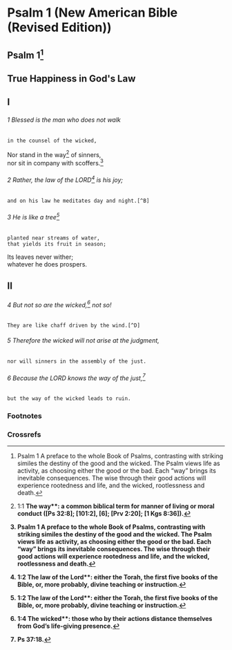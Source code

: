 
# Psalm 1 (New American Bible (Revised Edition))
## Psalm 1[^a]

## True Happiness in God's Law

## I

###### 1 Blessed is the man who does not walk  
    in the counsel of the wicked,  
Nor stand in the way[^b] of sinners,  
    nor sit in company with scoffers.[^A]  

###### 2 Rather, the law of the LORD[^c] is his joy;  
    and on his law he meditates day and night.[^B]  

###### 3 He is like a tree[^C]  
    planted near streams of water,  
    that yields its fruit in season;  
Its leaves never wither;  
    whatever he does prospers.

## II

###### 4 But not so are the wicked,[^d] not so!  
    They are like chaff driven by the wind.[^D]  

###### 5 Therefore the wicked will not arise at the judgment,  
    nor will sinners in the assembly of the just.  

###### 6 Because the LORD knows the way of the just,[^E]  
    but the way of the wicked leads to ruin.

### Footnotes
[^a]: Psalm 1 A preface to the whole Book of Psalms, contrasting with striking similes the destiny of the good and the wicked. The Psalm views life as activity, as choosing either the good or the bad. Each “way” brings its inevitable consequences. The wise through their good actions will experience rootedness and life, and the wicked, rootlessness and death.
[^b]: 1:1 <b class="catch-word">The way**: a common biblical term for manner of living or moral conduct ([Ps 32:8]; [101:2], [6]; [Prv 2:20]; [1 Kgs 8:36]).
[^c]: 1:2 <b class="catch-word">The law of the Lord**: either the Torah, the first five books of the Bible, or, more probably, divine teaching or instruction.
[^d]: 1:4 <b class="catch-word">The wicked**: those who by their actions distance themselves from God’s life-giving presence.

### Crossrefs
[^A]: Ps 26:4–5; 40:5.
[^B]: Jos 1:8; Ps 119; Sir 39:1.
[^C]: Ps 52:10; 92:13–15; Jer 17:8.
[^D]: Ps 35:5; 83:14–16; Jb 21:18.
[^E]: Ps 37:18.

